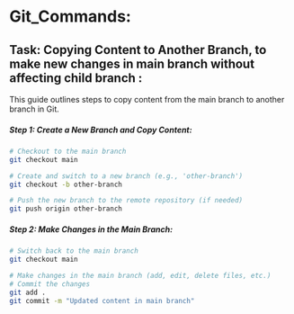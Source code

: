# Git_Commands: 


## Task: Copying Content to Another Branch, to make new changes in main branch without affecting child branch :
This guide outlines steps to copy content from the main branch to another branch in Git.

##### Step 1: Create a New Branch and Copy Content:
```bash
# Checkout to the main branch
git checkout main

# Create and switch to a new branch (e.g., 'other-branch')
git checkout -b other-branch

# Push the new branch to the remote repository (if needed)
git push origin other-branch
```

##### Step 2: Make Changes in the Main Branch:
```bash
# Switch back to the main branch
git checkout main

# Make changes in the main branch (add, edit, delete files, etc.)
# Commit the changes
git add .
git commit -m "Updated content in main branch"
```
